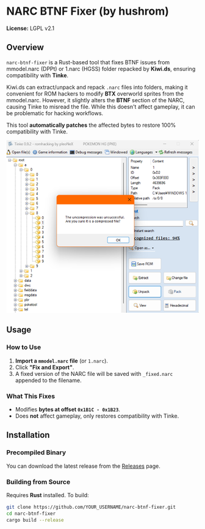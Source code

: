 # NARC BTNF Fixer (by hushrom)

**License:** LGPL v2.1

## Overview
`narc-btnf-fixer` is a Rust-based tool that fixes BTNF issues from mmodel.narc (DPPt) or 1.narc (HGSS) folder repacked by **Kiwi.ds**, ensuring compatibility with **Tinke**.

Kiwi.ds can extract/unpack and repack `.narc` files into folders, making it convenient for ROM hackers to modify **BTX** overworld sprites from the mmodel.narc. However, it slightly alters the **BTNF** section of the NARC, causing Tinke to misread the file. While this doesn't affect gameplay, it can be problematic for hacking workflows.

This tool **automatically patches** the affected bytes to restore 100% compatibility with Tinke.

![Screenshot](TinkeMModelNarcUncompressionFailed.png)

## Usage

### **How to Use**
1. **Import a `mmodel.narc` file** (or `1.narc`).
2. Click **"Fix and Export"**.
3. A fixed version of the NARC file will be saved with `_fixed.narc` appended to the filename.

### **What This Fixes**
- Modifies **bytes at offset `0x1B1C - 0x1B23`**.
- Does **not** affect gameplay, only restores compatibility with Tinke.

## Installation

### **Precompiled Binary**
You can download the latest release from the [Releases](https://github.com/hushrom/narc-btnf-fixer/releases) page.

### **Building from Source**
Requires **Rust** installed. To build:

```sh
git clone https://github.com/YOUR_USERNAME/narc-btnf-fixer.git
cd narc-btnf-fixer
cargo build --release
